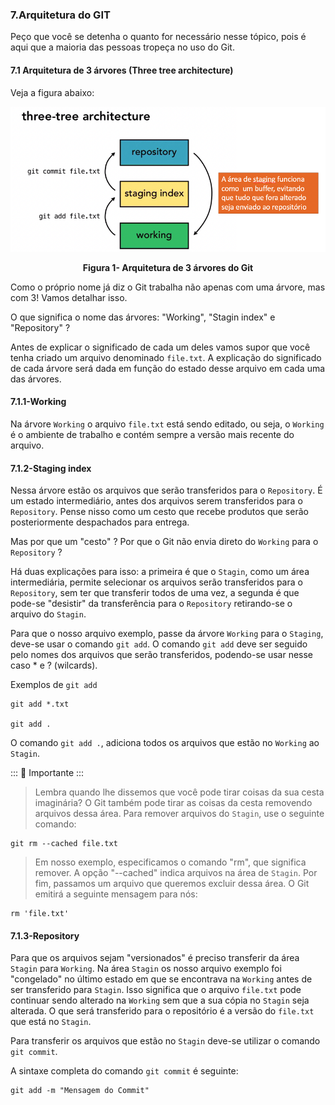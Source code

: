 ### 7.Arquitetura do GIT

Peço que você se detenha o quanto for necessário nesse tópico, pois é aqui que a maioria das pessoas tropeça no uso do Git.

#### 7.1 Arquitetura de 3 árvores (Three tree architecture)


Veja a figura abaixo:


<p align="center">
  <img src="../imagens/Arquitetura3Arvores.png" alt="Arquitetura de 3 árvores do Git">
</p>
<p align="center">
   <strong>Figura 1- Arquitetura de 3 árvores do Git</strong> 
</p>

Como o próprio nome já diz o Git trabalha não apenas com uma árvore, mas com 3! Vamos detalhar isso.

O que significa o nome das árvores: "Working", "Stagin index" e  "Repository" ? 

Antes de explicar o significado de cada um deles vamos supor que você tenha criado um arquivo denominado `file.txt`. A  explicação do significado de cada árvore será dada em função do estado desse arquivo em cada uma das árvores. 

#### 7.1.1-Working
Na árvore `Working` o arquivo `file.txt` está sendo editado, ou seja, o `Working` é o ambiente de trabalho e contém sempre a versão mais recente do arquivo.


#### 7.1.2-Staging index
Nessa árvore estão os arquivos que serão transferidos para o `Repository`. É um estado intermediário, antes dos arquivos serem transferidos para o `Repository`. Pense nisso como um cesto que recebe produtos que serão posteriormente despachados para entrega.  

Mas por que um "cesto" ? Por que o Git não envia direto do `Working` para o `Repository` ? 

Há duas explicações para isso: a primeira é que o `Stagin`, como um área intermediária, permite selecionar os arquivos serão transferidos para o `Repository`, sem ter que transferir todos de uma vez, a segunda é que pode-se "desistir" da transferência para o `Repository` retirando-se o arquivo do `Stagin`.   

Para que o nosso arquivo exemplo, passe da árvore `Working` para o `Staging`, deve-se usar o comando `git add`.
O comando `git add` deve ser seguido pelo nomes dos arquivos que serão transferidos, podendo-se usar nesse caso * e ? (wilcards).

Exemplos de `git add` 

````
git add *.txt

git add .

````
O comando `git add .`, adiciona todos os arquivos que estão no `Working` ao `Stagin`.

::: :pushpin: Importante :::

> Lembra quando lhe dissemos que você pode tirar coisas da sua cesta imaginária? O Git também pode tirar as coisas da cesta removendo arquivos dessa área. Para remover arquivos do `Stagin`, use o seguinte comando:

````
git rm --cached file.txt
````
> Em nosso exemplo, especificamos o comando "rm", que significa remover. A opção "--cached" indica arquivos na área de `Stagin`. Por fim, passamos um arquivo que queremos excluir dessa área. O Git emitirá a seguinte mensagem para nós:

````
rm 'file.txt'
````

#### 7.1.3-Repository

Para que os arquivos sejam "versionados" é preciso transferir da área `Stagin` para `Working`. Na área `Stagin` os nosso arquivo exemplo foi "congelado" no último estado em que se encontrava na `Working` antes de ser transferido para `Stagin`. Isso significa que o arquivo `file.txt` pode continuar sendo alterado na `Working` sem que a sua cópia no `Stagin` seja alterada. O que será transferido para o repositório é a versão do `file.txt` que está no `Stagin`.

Para transferir os arquivos que estão no `Stagin` deve-se utilizar o comando `git commit`.

A sintaxe completa do comando `git commit` é seguinte:

````
git add -m "Mensagem do Commit"
````




